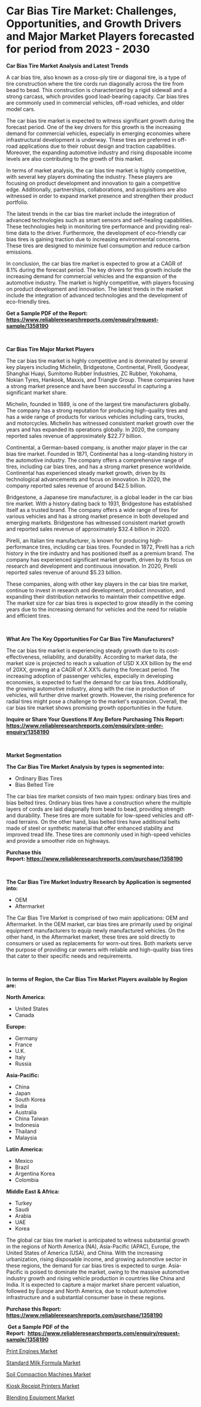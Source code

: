 <p><h1>Car Bias Tire Market: Challenges, Opportunities, and Growth Drivers and Major Market Players forecasted for period from 2023 - 2030</h1></p><p><strong>Car Bias Tire Market Analysis and Latest Trends</strong></p>
<p><p>A car bias tire, also known as a cross-ply tire or diagonal tire, is a type of tire construction where the tire cords run diagonally across the tire from bead to bead. This construction is characterized by a rigid sidewall and a strong carcass, which provides good load-bearing capacity. Car bias tires are commonly used in commercial vehicles, off-road vehicles, and older model cars.</p><p>The car bias tire market is expected to witness significant growth during the forecast period. One of the key drivers for this growth is the increasing demand for commercial vehicles, especially in emerging economies where infrastructural development is underway. These tires are preferred in off-road applications due to their robust design and traction capabilities. Moreover, the expanding automotive industry and rising disposable income levels are also contributing to the growth of this market.</p><p>In terms of market analysis, the car bias tire market is highly competitive, with several key players dominating the industry. These players are focusing on product development and innovation to gain a competitive edge. Additionally, partnerships, collaborations, and acquisitions are also witnessed in order to expand market presence and strengthen their product portfolio.</p><p>The latest trends in the car bias tire market include the integration of advanced technologies such as smart sensors and self-healing capabilities. These technologies help in monitoring tire performance and providing real-time data to the driver. Furthermore, the development of eco-friendly car bias tires is gaining traction due to increasing environmental concerns. These tires are designed to minimize fuel consumption and reduce carbon emissions.</p><p>In conclusion, the car bias tire market is expected to grow at a CAGR of 8.1% during the forecast period. The key drivers for this growth include the increasing demand for commercial vehicles and the expansion of the automotive industry. The market is highly competitive, with players focusing on product development and innovation. The latest trends in the market include the integration of advanced technologies and the development of eco-friendly tires.</p></p>
<p><strong>Get a Sample PDF of the Report:&nbsp; <a href="https://www.reliableresearchreports.com/enquiry/request-sample/1358190">https://www.reliableresearchreports.com/enquiry/request-sample/1358190</a></strong></p>
<p>&nbsp;</p>
<p><strong>Car Bias Tire Major Market Players</strong></p>
<p><p>The car bias tire market is highly competitive and is dominated by several key players including Michelin, Bridgestone, Continental, Pirelli, Goodyear, Shanghai Huayi, Sumitomo Rubber Industries, ZC Rubber, Yokohama, Nokian Tyres, Hankook, Maxxis, and Triangle Group. These companies have a strong market presence and have been successful in capturing a significant market share.</p><p>Michelin, founded in 1889, is one of the largest tire manufacturers globally. The company has a strong reputation for producing high-quality tires and has a wide range of products for various vehicles including cars, trucks, and motorcycles. Michelin has witnessed consistent market growth over the years and has expanded its operations globally. In 2020, the company reported sales revenue of approximately $22.77 billion.</p><p>Continental, a German-based company, is another major player in the car bias tire market. Founded in 1871, Continental has a long-standing history in the automotive industry. The company offers a comprehensive range of tires, including car bias tires, and has a strong market presence worldwide. Continental has experienced steady market growth, driven by its technological advancements and focus on innovation. In 2020, the company reported sales revenue of around $42.5 billion.</p><p>Bridgestone, a Japanese tire manufacturer, is a global leader in the car bias tire market. With a history dating back to 1931, Bridgestone has established itself as a trusted brand. The company offers a wide range of tires for various vehicles and has a strong market presence in both developed and emerging markets. Bridgestone has witnessed consistent market growth and reported sales revenue of approximately $32.4 billion in 2020.</p><p>Pirelli, an Italian tire manufacturer, is known for producing high-performance tires, including car bias tires. Founded in 1872, Pirelli has a rich history in the tire industry and has positioned itself as a premium brand. The company has experienced significant market growth, driven by its focus on research and development and continuous innovation. In 2020, Pirelli reported sales revenue of around $5.23 billion.</p><p>These companies, along with other key players in the car bias tire market, continue to invest in research and development, product innovation, and expanding their distribution networks to maintain their competitive edge. The market size for car bias tires is expected to grow steadily in the coming years due to the increasing demand for vehicles and the need for reliable and efficient tires.</p></p>
<p>&nbsp;</p>
<p><strong>What Are The Key Opportunities For Car Bias Tire Manufacturers?</strong></p>
<p><p>The car bias tire market is experiencing steady growth due to its cost-effectiveness, reliability, and durability. According to market data, the market size is projected to reach a valuation of USD X.XX billion by the end of 20XX, growing at a CAGR of X.XX% during the forecast period. The increasing adoption of passenger vehicles, especially in developing economies, is expected to fuel the demand for car bias tires. Additionally, the growing automotive industry, along with the rise in production of vehicles, will further drive market growth. However, the rising preference for radial tires might pose a challenge to the market's expansion. Overall, the car bias tire market shows promising growth opportunities in the future.</p></p>
<p><strong>Inquire or Share Your Questions If Any Before Purchasing This Report: <a href="https://www.reliableresearchreports.com/enquiry/pre-order-enquiry/1358190">https://www.reliableresearchreports.com/enquiry/pre-order-enquiry/1358190</a></strong></p>
<p>&nbsp;</p>
<p><strong>Market Segmentation</strong></p>
<p><strong>The Car Bias Tire Market Analysis by types is segmented into:</strong></p>
<p><ul><li>Ordinary Bias Tires</li><li>Bias Belted Tire</li></ul></p>
<p><p>The car bias tire market consists of two main types: ordinary bias tires and bias belted tires. Ordinary bias tires have a construction where the multiple layers of cords are laid diagonally from bead to bead, providing strength and durability. These tires are more suitable for low-speed vehicles and off-road terrains. On the other hand, bias belted tires have additional belts made of steel or synthetic material that offer enhanced stability and improved tread life. These tires are commonly used in high-speed vehicles and provide a smoother ride on highways.</p></p>
<p><strong>Purchase this Report:&nbsp;<a href="https://www.reliableresearchreports.com/purchase/1358190">https://www.reliableresearchreports.com/purchase/1358190</a></strong></p>
<p>&nbsp;</p>
<p><strong>The Car Bias Tire Market Industry Research by Application is segmented into:</strong></p>
<p><ul><li>OEM</li><li>Aftermarket</li></ul></p>
<p><p>The Car Bias Tire Market is comprised of two main applications: OEM and Aftermarket. In the OEM market, car bias tires are primarily used by original equipment manufacturers to equip newly manufactured vehicles. On the other hand, in the Aftermarket market, these tires are sold directly to consumers or used as replacements for worn-out tires. Both markets serve the purpose of providing car owners with reliable and high-quality bias tires that cater to their specific needs and requirements.</p></p>
<p>&nbsp;</p>
<p><strong>In terms of Region, the Car Bias Tire Market Players available by Region are:</strong></p>
<p>
    <p> <strong> North America: </strong>
        <ul>
            <li>United States</li>
            <li>Canada</li>
        </ul>
        </p> 
    <p> <strong> Europe: </strong>
        <ul>
            <li>Germany</li>
            <li>France</li>
            <li>U.K.</li>
            <li>Italy</li>
            <li>Russia</li>
        </ul>
        </p> 
    <p> <strong> Asia-Pacific: </strong>
        <ul>
            <li>China</li>
            <li>Japan</li>
            <li>South Korea</li>
            <li>India</li>
            <li>Australia</li>
            <li>China Taiwan</li>
            <li>Indonesia</li>
            <li>Thailand</li>
            <li>Malaysia</li>
        </ul>
        </p> 
    <p> <strong> Latin America: </strong>
        <ul>
            <li>Mexico</li>
            <li>Brazil</li>
            <li>Argentina Korea</li>
            <li>Colombia</li>
        </ul>
        </p> 
    <p> <strong> Middle East & Africa: </strong>
        <ul>
            <li>Turkey</li>
            <li>Saudi</li>
            <li>Arabia</li>
            <li>UAE</li>
            <li>Korea</li>
        </ul>
    </p>
    </p>
<p><p>The global car bias tire market is anticipated to witness substantial growth in the regions of North America (NA), Asia-Pacific (APAC), Europe, the United States of America (USA), and China. With the increasing urbanization, rising disposable income, and growing automotive sector in these regions, the demand for car bias tires is expected to surge. Asia-Pacific is poised to dominate the market, owing to the massive automotive industry growth and rising vehicle production in countries like China and India. It is expected to capture a major market share percent valuation, followed by Europe and North America, due to robust automotive infrastructure and a substantial consumer base in these regions.</p></p>
<p><strong>Purchase this Report: <a href="https://www.reliableresearchreports.com/purchase/1358190">https://www.reliableresearchreports.com/purchase/1358190</a></strong></p>
<p>&nbsp;<strong>Get a Sample PDF of the Report:&nbsp;&nbsp;<a href="https://www.reliableresearchreports.com/enquiry/request-sample/1358190">https://www.reliableresearchreports.com/enquiry/request-sample/1358190</a></strong></p>
<p><strong></strong></p>
<p><p><a href="https://www.linkedin.com/pulse/print-engines-market-size-growth-forecast-from-2023-2030-yjwne/">Print Engines Market</a></p><p><a href="https://medium.com/@markuspagac/standard-milk-formula-market-the-key-to-successful-business-strategy-forecast-till-2030-d1801fd07595">Standard Milk Formula Market</a></p><p><a href="https://medium.com/@abdulkoss1954/soil-compaction-machines-nbsp-market-focuses-on-market-share-size-and-projected-forecast-till-2030-7c5d392e303d">Soil Compaction Machines Market</a></p><p><a href="https://www.linkedin.com/pulse/kiosk-receipt-printers-market-size-share-global-analysis-report-bzmwe/">Kiosk Receipt Printers Market</a></p><p><a href="https://www.linkedin.com/pulse/blending-equipment-market-insights-players-forecast-till-reege/">Blending Equipment Market</a></p></p>